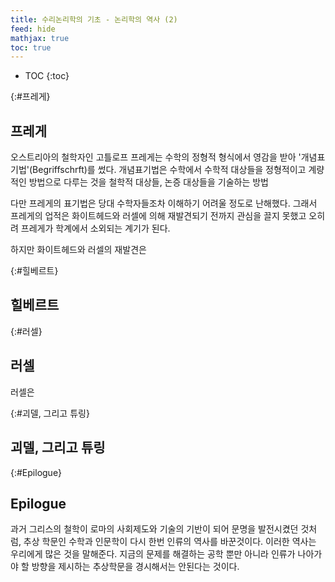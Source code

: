 ```yaml
---
title: 수리논리학의 기초 - 논리학의 역사 (2)
feed: hide
mathjax: true
toc: true
---
```


* TOC
{:toc}

{:#프레게}
## 프레게
오스트리아의 철학자인 고틀로프 프레게는 수학의 정형적 형식에서 영감을 받아 '개념표기법'(Begriffschrft)를 썼다. 개념표기법은 수학에서 수학적 대상들을 정형적이고 계량적인 방법으로 다루는 것을 철학적 대상들, 논증 대상들을 기술하는 방법

다만 프레게의 표기법은 당대 수학자들조차 이해하기 어려울 정도로 난해했다. 그래서 프레게의 업적은 화이트헤드와 러셀에 의해 재발견되기 전까지 관심을 끌지 못했고 오히려 프레게가 학계에서 소외되는 계기가 된다.

하지만 화이트헤드와 러셀의 재발견은 


{:#힐베르트}
## 힐베르트

{:#러셀}
## 러셀
러셀은 


{:#괴델, 그리고 튜링}
## 괴델, 그리고 튜링


{:#Epilogue}
## Epilogue
과거 그리스의 철학이 로마의 사회제도와 기술의 기반이 되어 문명을 발전시켰던 것처럼, 추상 학문인 수학과 인문학이 다시 한번 인류의 역사를 바꾼것이다. 이러한 역사는 우리에게 많은 것을 말해준다. 지금의 문제를 해결하는 공학 뿐만 아니라 인류가 나아가야 할 방향을 제시하는 추상학문을 경시해서는 안된다는 것이다.